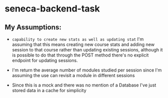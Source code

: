 # seneca-backend-task

## My Assumptions:

- `capability to create new stats as well as updating stat` I'm assuming that this means creating new course stats and adding new session to that course rather than updating existing sessions, although it is possible to do that through the POST method there's no explicit endpoint for updating sessions.

- I'm return the average number of modules studied per session since I'm assuming the use can revisit a module in different sessions

- Since this is a mock and there was no mention of a Database I've just stored data in a cache for simplicity
